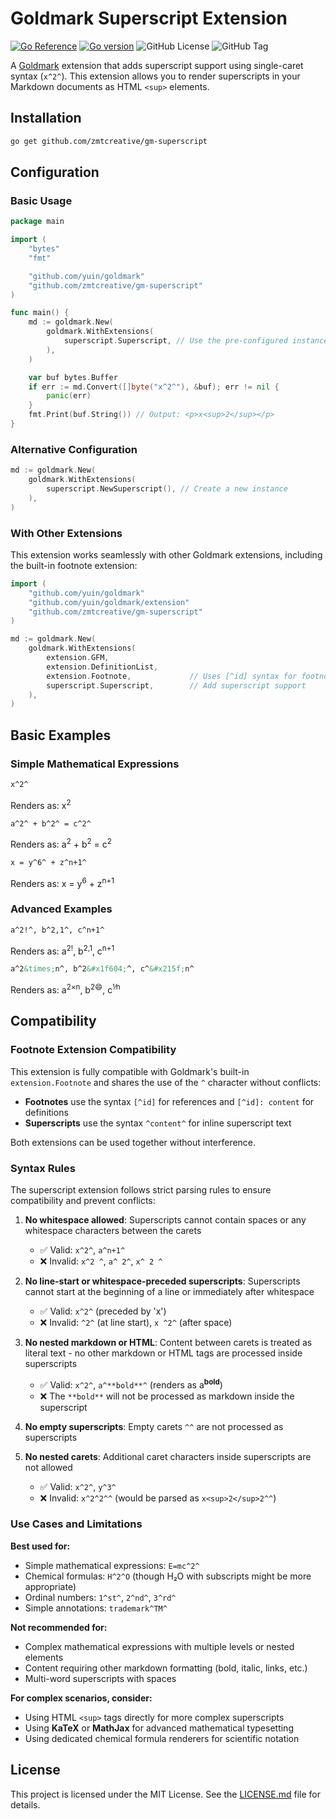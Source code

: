 # Goldmark Superscript Extension

<!-- markdownlint-disable MD033 -->

[![Go Reference](https://pkg.go.dev/badge/github.com/zmtcreative/gm-superscript.svg)](https://pkg.go.dev/github.com/zmtcreative/gm-superscript)
[![Go version](https://img.shields.io/github/go-mod/go-version/zmtcreative/gm-superscript)](https://github.com/zmtcreative/gm-superscript)
![GitHub License](https://img.shields.io/github/license/zmtcreative/gm-superscript)
![GitHub Tag](https://img.shields.io/github/v/tag/zmtcreative/gm-superscript?include_prereleases&sort=semver)

A [Goldmark](https://github.com/yuin/goldmark) extension that adds superscript support using single-caret syntax (`x^2^`). This extension allows you to render superscripts in your Markdown documents as HTML `<sup>` elements.

## Installation

```bash
go get github.com/zmtcreative/gm-superscript
```

## Configuration

### Basic Usage

```go
package main

import (
    "bytes"
    "fmt"

    "github.com/yuin/goldmark"
    "github.com/zmtcreative/gm-superscript"
)

func main() {
    md := goldmark.New(
        goldmark.WithExtensions(
            superscript.Superscript, // Use the pre-configured instance
        ),
    )

    var buf bytes.Buffer
    if err := md.Convert([]byte("x^2^"), &buf); err != nil {
        panic(err)
    }
    fmt.Print(buf.String()) // Output: <p>x<sup>2</sup></p>
}
```

### Alternative Configuration

```go
md := goldmark.New(
    goldmark.WithExtensions(
        superscript.NewSuperscript(), // Create a new instance
    ),
)
```

### With Other Extensions

This extension works seamlessly with other Goldmark extensions, including the built-in footnote extension:

```go
import (
    "github.com/yuin/goldmark"
    "github.com/yuin/goldmark/extension"
    "github.com/zmtcreative/gm-superscript"
)

md := goldmark.New(
    goldmark.WithExtensions(
        extension.GFM,
        extension.DefinitionList,
        extension.Footnote,             // Uses [^id] syntax for footnotes
        superscript.Superscript,        // Add superscript support
    ),
)
```

## Basic Examples

### Simple Mathematical Expressions

```markdown
x^2^
```

Renders as: x<sup>2</sup>

```markdown
a^2^ + b^2^ = c^2^
```

Renders as: a<sup>2</sup> + b<sup>2</sup> = c<sup>2</sup>

```markdown
x = y^6^ + z^n+1^
```

Renders as: x = y<sup>6</sup> + z<sup>n+1</sup>

### Advanced Examples

```markdown
a^2!^, b^2,1^, c^n+1^
```

Renders as: a<sup>2!</sup>, b<sup>2,1</sup>, c<sup>n+1</sup>

```markdown
a^2&times;n^, b^2&#x1f604;^, c^&#x215f;n^
```

Renders as: a<sup>2×n</sup>, b<sup>2😄</sup>, c<sup>⅟n</sup>

## Compatibility

### Footnote Extension Compatibility

This extension is fully compatible with Goldmark's built-in `extension.Footnote` and shares the use of the `^` character without conflicts:

- **Footnotes** use the syntax `[^id]` for references and `[^id]: content` for definitions
- **Superscripts** use the syntax `^content^` for inline superscript text

Both extensions can be used together without interference.

### Syntax Rules

The superscript extension follows strict parsing rules to ensure compatibility and prevent conflicts:

1. **No whitespace allowed**: Superscripts cannot contain spaces or any whitespace characters between the carets
   - ✅ Valid: `x^2^`, `a^n+1^`
   - ❌ Invalid: `x^2 ^`, `a^ 2^`, `x^ 2 ^`

2. **No line-start or whitespace-preceded superscripts**: Superscripts cannot start at the beginning of a line or immediately after whitespace
   - ✅ Valid: `x^2^` (preceded by 'x')
   - ❌ Invalid: `^2^` (at line start), `x ^2^` (after space)

3. **No nested markdown or HTML**: Content between carets is treated as literal text - no other markdown or HTML tags are processed inside superscripts
   - ✅ Valid: `x^2^`, `a^**bold**^` (renders as a<sup>**bold**</sup>)
   - ❌ The `**bold**` will not be processed as markdown inside the superscript

4. **No empty superscripts**: Empty carets `^^` are not processed as superscripts

5. **No nested carets**: Additional caret characters inside superscripts are not allowed
   - ✅ Valid: `x^2^`, `y^3^`
   - ❌ Invalid: `x^2^2^^` (would be parsed as `x<sup>2</sup>2^^`)

### Use Cases and Limitations

**Best used for:**

- Simple mathematical expressions: `E=mc^2^`
- Chemical formulas: `H^2^O` (though H₂O with subscripts might be more appropriate)
- Ordinal numbers: `1^st^`, `2^nd^`, `3^rd^`
- Simple annotations: `trademark^TM^`

**Not recommended for:**

- Complex mathematical expressions with multiple levels or nested elements
- Content requiring other markdown formatting (bold, italic, links, etc.)
- Multi-word superscripts with spaces

**For complex scenarios, consider:**

- Using HTML `<sup>` tags directly for more complex superscripts
- Using **KaTeX** or **MathJax** for advanced mathematical typesetting
- Using dedicated chemical formula renderers for scientific notation

## License

This project is licensed under the MIT License. See the [LICENSE.md](LICENSE.md) file for details.
